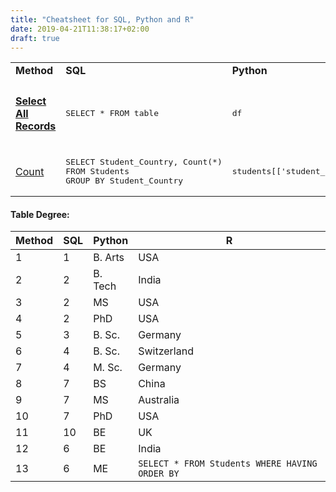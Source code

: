 ```yaml
---
title: "Cheatsheet for SQL, Python and R"
date: 2019-04-21T11:38:17+02:00
draft: true
---
```


<table>
  <tr>
    <td><b>Method</b></td>
    <td><b>SQL</b></td>
    <td><b>Python</b></td>
    <td><b>R</b></td>
  </tr>
  <tr>
    <td><h4><a href = "https://ankuroh.com/programming/python-r-sql-cheatsheet/">Select All Records</a></h4></td>
    <td><pre>SELECT * FROM table<span class = "copy-to-clipboard"></pre></td>
    <td><pre>df<span class = "copy-to-clipboard"></pre></td>
    <td><pre>df<span class = "copy-to-clipboard"></pre></td>
  </tr>
  <tr>
    <td><a href = "https://ankuroh.com/programming/">Count</a></td>
    <td><pre>SELECT Student_Country, Count(*)
FROM Students
GROUP BY Student_Country<span class = "copy-to-clipboard"></pre></td>
    <td><pre>students[['student_country']].apply(lambda x: x.value_counts())<span class = "copy-to-clipboard"></pre></td>
    <td><pre>count(students, "student_country")<span class = "copy-to-clipboard"></pre></td>
  </tr>
</table>


#### Table Degree:

| Method            | SQL | Python  | R |
| ----------------- | ---------- | ------- | -------------- |
| 1                 | 1          | B. Arts | USA            |
| 2                 | 2          | B. Tech | India          |
| 3                 | 2          | MS      | USA            |
| 4                 | 2          | PhD     | USA            |
| 5                 | 3          | B. Sc.  | Germany        |
| 6                 | 4          | B. Sc.  | Switzerland    |
| 7                 | 4          | M. Sc.  | Germany        |
| 8                 | 7          | BS      | China          |
| 9                 | 7          | MS      | Australia      |
| 10                | 7          | PhD     | USA            |
| 11                | 10         | BE      | UK             |
| 12                | 6          | BE      | India          |
| 13                | 6          | ME      | ```SELECT * FROM Students WHERE HAVING ORDER BY ```|